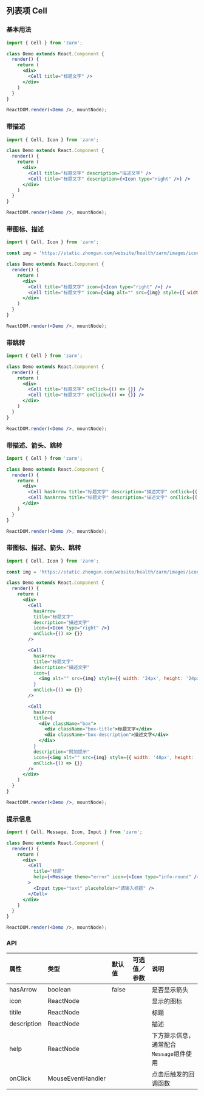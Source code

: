 ## 列表项 Cell



### 基本用法
```jsx
import { Cell } from 'zarm';

class Demo extends React.Component {
  render() {
    return (
      <div>
        <Cell title="标题文字" />
      </div>
    )
  }
}

ReactDOM.render(<Demo />, mountNode);
```



### 带描述
```jsx
import { Cell, Icon } from 'zarm';

class Demo extends React.Component {
  render() {
    return (
      <div>
        <Cell title="标题文字" description="描述文字" />
        <Cell title="标题文字" description={<Icon type="right" />} />
      </div>
    )
  }
}

ReactDOM.render(<Demo />, mountNode);
```



### 带图标、描述
```jsx
import { Cell, Icon } from 'zarm';

const img = 'https://static.zhongan.com/website/health/zarm/images/icons/state.png';

class Demo extends React.Component {
  render() {
    return (
      <div>
        <Cell title="标题文字" icon={<Icon type="right" />} />
        <Cell title="标题文字" icon={<img alt="" src={img} style={{ width: '24px', height: '24px' }} />} />
      </div>
    )
  }
}

ReactDOM.render(<Demo />, mountNode);
```



### 带跳转
```jsx
import { Cell } from 'zarm';

class Demo extends React.Component {
  render() {
    return (
      <div>
        <Cell title="标题文字" onClick={() => {}} />
        <Cell title="标题文字" onClick={() => {}} />
      </div>
    )
  }
}

ReactDOM.render(<Demo />, mountNode);
```



### 带描述、箭头、跳转
```jsx
import { Cell } from 'zarm';

class Demo extends React.Component {
  render() {
    return (
      <div>
        <Cell hasArrow title="标题文字" description="描述文字" onClick={() => {}} />
        <Cell hasArrow title="标题文字" description="描述文字" onClick={() => {}} />
      </div>
    )
  }
}

ReactDOM.render(<Demo />, mountNode);
```



### 带图标、描述、箭头、跳转
```jsx
import { Cell, Icon } from 'zarm';

const img = 'https://static.zhongan.com/website/health/zarm/images/icons/state.png';

class Demo extends React.Component {
  render() {
    return (
      <div>
        <Cell
          hasArrow
          title="标题文字"
          description="描述文字"
          icon={<Icon type="right" />}
          onClick={() => {}}
        />

        <Cell 
          hasArrow
          title="标题文字"
          description="描述文字"
          icon={
            <img alt="" src={img} style={{ width: '24px', height: '24px' }} />
          }
          onClick={() => {}}
        />

        <Cell
          hasArrow
          title={
            <div className="box">
              <div className="box-title">标题文字</div>
              <div className="box-description">描述文字</div>
            </div>
          }
          description="附加提示"
          icon={<img alt="" src={img} style={{ width: '48px', height: '48px' }} />}
          onClick={() => {}}
        />
      </div>
    )
  }
}

ReactDOM.render(<Demo />, mountNode);
```



### 提示信息
```jsx
import { Cell, Message, Icon, Input } from 'zarm';

class Demo extends React.Component {
  render() {
    return (
      <div>
        <Cell
          title="标题"
          help={<Message theme="error" icon={<Icon type="info-round" />}>标题不能为空</Message>}
        >
          <Input type="text" placeholder="请输入标题" />
        </Cell>
      </div>
    )
  }
}

ReactDOM.render(<Demo />, mountNode);
```



### API

| 属性 | 类型 | 默认值 | 可选值／参数 | 说明 |
| :--- | :--- | :--- | :--- | :--- |
| hasArrow | boolean | false | | 是否显示箭头 |
| icon | ReactNode | | | 显示的图标 |
| titile | ReactNode | | | 标题 |
| description | ReactNode | | | 描述 |
| help | ReactNode | | | 下方提示信息，通常配合`Message`组件使用 |
| onClick | MouseEventHandler<HTMLDivElement> | | | 点击后触发的回调函数 |

